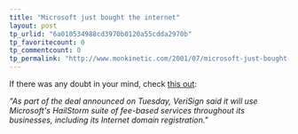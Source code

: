 ```yaml
---
title: "Microsoft just bought the internet"
layout: post
tp_urlid: "6a010534988cd3970b0120a55cdda2970b"
tp_favoritecount: 0
tp_commentcount: 0
tp_permalink: "http://www.monkinetic.com/2001/07/microsoft-just-bought-the-internet.html"
---
```

If there was any doubt in your mind, check <a href="http://iwsun4.infoworld.com/articles/hn/xml/01/07/10/010710hnverms.xml">this out</a>:<p>
<i>&quot;As part of the deal announced on Tuesday, VeriSign said it will use Microsoft&#39;s HailStorm suite of fee-based services throughout its businesses, including its Internet domain registration.&quot;</i></p>
